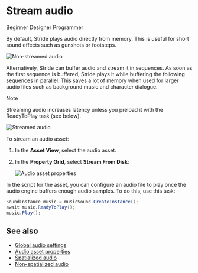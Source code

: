# Stream audio

<span class="badge text-bg-primary">Beginner</span>
<span class="badge text-bg-success">Designer</span>
<span class="badge text-bg-success">Programmer</span>

By default, Stride plays audio directly from memory. This is useful for short sound effects such as gunshots or footsteps.

![Non-streamed audio](media/audio-index-non-streamed-audio.png)

Alternatively, Stride can buffer audio and stream it in sequences. As soon as the first sequence is buffered, Stride plays it while buffering the following sequences in parallel. This saves a lot of memory when used for larger audio files such as background music and character dialogue.

> [!Note] 
Streaming audio increases latency unless you preload it with the ReadyToPlay task (see below).

![Streamed audio](media/audio-index-streamed-audio.png)

To stream an audio asset:

1. In the **Asset View**, select the audio asset.

2. In the **Property Grid**, select **Stream From Disk**:

    ![Audio asset properties](media/audio-asset-properties-property-grid.png)

In the script for the asset, you can configure an audio file to play once the audio engine buffers enough audio samples. To do this, use this task:

```cs
SoundInstance music = musicSound.CreateInstance();
await music.ReadyToPlay();
music.Play();
```

## See also
* [Global audio settings](global-audio-settings.md)
* [Audio asset properties](audio-asset-properties.md)
* [Spatialized audio](spatialized-audio.md)
* [Non-spatialized audio](non-spatialized-audio.md)
